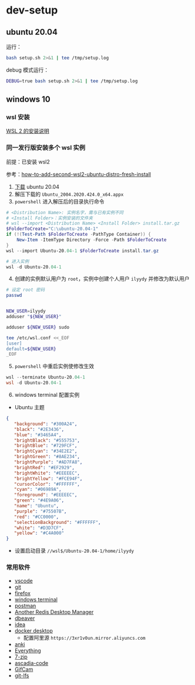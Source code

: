 # dev-setup

## ubuntu 20.04

运行：

```bash
bash setup.sh 2>&1 | tee /tmp/setup.log
```

debug 模式运行：

```bash
DEBUG=true bash setup.sh 2>&1 | tee /tmp/setup.log
```

## windows 10

### wsl 安装

[WSL 2 的安装说明](https://docs.microsoft.com/zh-cn/windows/wsl/wsl2-install)

### 同一发行版安装多个 wsl 实例

前提：已安装 wsl2

参考：[how-to-add-second-wsl2-ubuntu-distro-fresh-install](https://superuser.com/questions/1515246/how-to-add-second-wsl2-ubuntu-distro-fresh-install)

1. [下载](https://docs.microsoft.com/zh-cn/windows/wsl/install-manual#downloading-distributions) ubuntu 20.04
2. 解压下载的 `Ubuntu_2004.2020.424.0_x64.appx`
3. `powershell` 进入解压后的目录执行命令

```powershell
# <Distribution Name>: 实例名字，需与已有实例不同
# <Install Folder>：实例安装的文件夹
# wsl --import <Distribution Name> <Install Folder> install.tar.gz
$FolderToCreate="C:\ubuntu-20.04-1"
if (!(Test-Path $FolderToCreate -PathType Container)) {
    New-Item -ItemType Directory -Force -Path $FolderToCreate
}
wsl --import Ubuntu-20.04-1 $FolderToCreate install.tar.gz

# 进入实例
wsl -d Ubuntu-20.04-1
```

4. 创建的实例默认用户为 `root`，实例中创建个人用户 `ilyydy` 并修改为默认用户

```bash
# 设定 root 密码
passwd


NEW_USER=ilyydy
adduser "${NEW_USER}"

adduser ${NEW_USER} sudo

tee /etc/wsl.conf <<_EOF
[user]
default=${NEW_USER}
_EOF
```

5. `powershell` 中重启实例使修改生效

```powershell
wsl --terminate Ubuntu-20.04-1
wsl -d Ubuntu-20.04-1
```

6. windows terminal 配置实例

- Ubuntu 主题

```json
{
   "background": "#300A24",
   "black": "#2E3436",
   "blue": "#3465A4",
   "brightBlack": "#555753",
   "brightBlue": "#729FCF",
   "brightCyan": "#34E2E2",
   "brightGreen": "#8AE234",
   "brightPurple": "#AD7FA8",
   "brightRed": "#EF2929",
   "brightWhite": "#EEEEEC",
   "brightYellow": "#FCE94F",
   "cursorColor": "#FFFFFF",
   "cyan": "#06989A",
   "foreground": "#EEEEEC",
   "green": "#4E9A06",
   "name": "Ubuntu",
   "purple": "#75507B",
   "red": "#CC0000",
   "selectionBackground": "#FFFFFF",
   "white": "#D3D7CF",
   "yellow": "#C4A000"
}
```

- 设置启动目录 ```//wsl$/Ubuntu-20.04-1/home/ilyydy```

### 常用软件

- [vscode](https://code.visualstudio.com/download)
- [git](https://git-scm.com/downloads)
- [firefox](https://www.mozilla.org/zh-CN/firefox/download/thanks/)
- [windows terminal](https://github.com/microsoft/terminal)
- [postman](https://www.postman.com/downloads/)
- [Another Redis Desktop Manager](https://github.com/qishibo/AnotherRedisDesktopManager#another-redis-desktop-manager)
- [dbeaver](https://dbeaver.io/download/)
- [idea](https://www.jetbrains.com/zh-cn/idea/download/#section=windows)
- [docker desktop](https://docs.docker.com/docker-for-windows/wsl/)
  - 配置阿里源 ```https://3xr1v0un.mirror.aliyuncs.com```
- [anki](https://apps.ankiweb.net/)
- [Everything](https://www.voidtools.com/zh-cn/)
- [7-zip](https://www.7-zip.org/download.html)
- [ascadia-code](https://github.com/microsoft/cascadia-code/releases)
- [GifCam](http://blog.bahraniapps.com/gifcam/#download)
- [git-lfs](https://git-lfs.github.com/)
